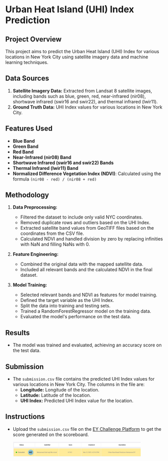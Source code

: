 # Urban Heat Island (UHI) Index Prediction

## Project Overview
This project aims to predict the Urban Heat Island (UHI) Index for various locations in New York City using satellite imagery data and machine learning techniques.

## Data Sources
1. **Satellite Imagery Data:** Extracted from Landsat 8 satellite images, including bands such as blue, green, red, near-infrared (nir08), shortwave infrared (swir16 and swir22), and thermal infrared (lwir11).
2. **Ground Truth Data:** UHI Index values for various locations in New York City.

## Features Used
- **Blue Band**
- **Green Band**
- **Red Band**
- **Near-Infrared (nir08) Band**
- **Shortwave Infrared (swir16 and swir22) Bands**
- **Thermal Infrared (lwir11) Band**
- **Normalized Difference Vegetation Index (NDVI)**: Calculated using the formula `(nir08 - red) / (nir08 + red)`

## Methodology
1. **Data Preprocessing:**
   - Filtered the dataset to include only valid NYC coordinates.
   - Removed duplicate rows and outliers based on the UHI Index.
   - Extracted satellite band values from GeoTIFF files based on the coordinates from the CSV file.
   - Calculated NDVI and handled division by zero by replacing infinities with NaN and filling NaNs with 0.

2. **Feature Engineering:**
   - Combined the original data with the mapped satellite data.
   - Included all relevant bands and the calculated NDVI in the final dataset.

3. **Model Training:**
   - Selected relevant bands and NDVI as features for model training.
   - Defined the target variable as the UHI Index.
   - Split the data into training and testing sets.
   - Trained a RandomForestRegressor model on the training data.
   - Evaluated the model's performance on the test data.

## Results
- The model was trained and evaluated, achieving an accuracy score on the test data.

## Submission
- The `submission.csv` file contains the predicted UHI Index values for various locations in New York City. The columns in the file are:
  - **Longitude:** Longitude of the location.
  - **Latitude:** Latitude of the location.
  - **UHI Index:** Predicted UHI Index value for the location.

## Instructions
- Upload the `submission.csv` file on the [EY Challenge Platform](https://challenge.ey.com) to get the score generated on the scoreboard.

  <img src="EY_score.jpeg" alt="Screenshot" width="400">

